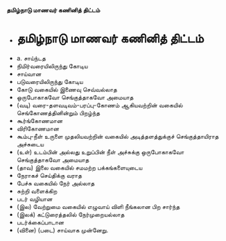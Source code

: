 **தமிழ்நாடு மாணவர் கணினித் திட்டம்**
- # தமிழ்நாடு மாணவர் கணினித் திட்டம்
- a. சாய்ந்டத
- நிமிர்வரையிலிருந்து கோடிய
- சாய்வான
- படுவரையிலிருந்து கோடிய
- கோடு வகையில் இணைவு செவ்வல்லாத
- ஒருபோகாகவோ செங்குத்தாகவோ அமையாத
- (வடி) வரை-தளவடிவம்-பரப்பு-கோணம் ஆகியவற்றின் வகையில் செங்கோணத்தினின்றும் பிறழ்ந்த
- கூர்ங்கோணமான
- விரிகோணமான
- கூம்பு-நீள் உருளை முதலியவற்றின் வகையில் அடித்தளத்துக்குச் செங்குத்தாயிராத அச்சுடைய
- (உள்) உடம்பின் அல்லது உறுப்பின் நீள் அச்சுக்கு ஒருபோகாகவோ செங்குத்தாகவோ அமையாத
- (தாவ) இலை வகையில் சமமற்ற பக்கங்களையுடைய
- நேராகச் செய்திக்கு வராத
- பேச்சு வகையில் நேர் அல்லாத
- சுற்றி வளைக்கிற
- படர் வழியான
- (இல) வேற்றுமை வகையில் எழுவாய் விளி நீங்கலான பிற சார்ந்த
- (இலக்) கட்டுரைத்தலில் நேர்முறையல்லாத
- படர்க்கைப்பாடான
- (வினை) (படை) சாய்வாக முன்னேறு.

